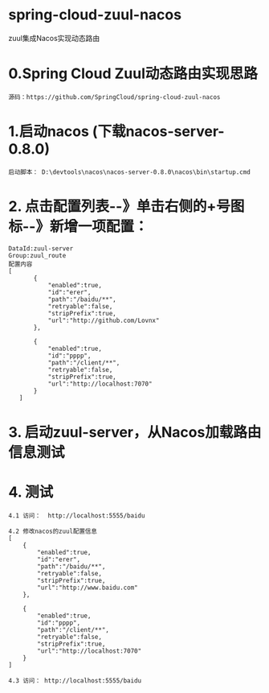 # spring-cloud-zuul-nacos
zuul集成Nacos实现动态路由

# 0.Spring Cloud Zuul动态路由实现思路
    源码：https://github.com/SpringCloud/spring-cloud-zuul-nacos
   
# 1.启动nacos (下载nacos-server-0.8.0)
    启动脚本： D:\devtools\nacos\nacos-server-0.8.0\nacos\bin\startup.cmd
   
# 2. 点击配置列表--》单击右侧的+号图标--》新增一项配置：

    DataId:zuul-server
    Group:zuul_route
    配置内容
    [
           {
               "enabled":true,
               "id":"erer",
               "path":"/baidu/**",
               "retryable":false,
               "stripPrefix":true,
               "url":"http://github.com/Lovnx"
           },
           
           {
               "enabled":true,
               "id":"pppp",
               "path":"/client/**",
               "retryable":false,
               "stripPrefix":true,
               "url":"http://localhost:7070"
           }
       ]
   
# 3. 启动zuul-server，从Nacos加载路由信息测试


# 4. 测试
    4.1 访问：  http://localhost:5555/baidu
    
    4.2 修改nacos的zuul配置信息
    [
        {
            "enabled":true,
            "id":"erer",
            "path":"/baidu/**",
            "retryable":false,
            "stripPrefix":true,
            "url":"http://www.baidu.com"
        },
        
        {
            "enabled":true,
            "id":"pppp",
            "path":"/client/**",
            "retryable":false,
            "stripPrefix":true,
            "url":"http://localhost:7070"
        }
    ]
    
    4.3 访问： http://localhost:5555/baidu